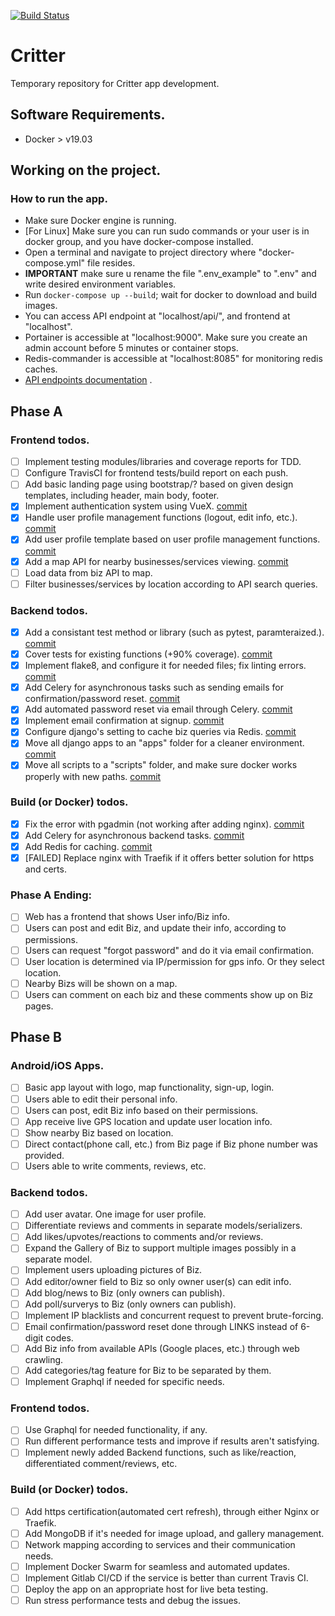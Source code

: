 [![Build Status](https://travis-ci.com/critter-co/critterco-dev.svg?branch=master)](https://travis-ci.com/critter-co/critterco-dev)
# Critter 
Temporary repository for Critter app development. 

## Software Requirements.
- Docker > v19.03

## Working on the project.

### How to run the app.
- Make sure Docker engine is running.
- [For Linux] Make sure you can run sudo commands or your user is in docker group, and you have docker-compose installed.
- Open a terminal and navigate to project directory where "docker-compose.yml" file resides.
- **IMPORTANT** make sure u rename the file ".env_example" to ".env" and write desired environment variables.
- Run ```docker-compose up --build```; wait for docker to download and build images.
- You can access API endpoint at "localhost/api/", and frontend at "localhost".
- Portainer is accessible at "localhost:9000". Make sure you create an admin account before 5 minutes or container stops.
- Redis-commander is accessible at "localhost:8085" for monitoring redis caches.
- [API endpoints documentation](https://documenter.getpostman.com/view/10900080/SzzdC1NW) .

## Phase A

### Frontend todos.
- [ ] Implement testing modules/libraries and coverage reports for TDD.
- [ ] Configure TravisCI for frontend tests/build report on each push.
- [ ] Add basic landing page using bootstrap/? based on given design templates, including header, main body, footer.
- [x] Implement authentication system using VueX. [commit](https://github.com/critter-co/critterco-dev/commit/851abc70cef889091e3d97b470d117b46325e145 "Job commit")
- [x] Handle user profile management functions (logout, edit info, etc.). [commit](https://github.com/critter-co/critterco-dev/commit/4a31a5a8e2886e42435fcdde4d18b5e24516910a "Job commit")
- [x] Add user profile template based on user profile management functions. [commit](https://github.com/critter-co/critterco-dev/commit/4a31a5a8e2886e42435fcdde4d18b5e24516910a "Job commit")
- [x] Add a map API for nearby businesses/services viewing. [commit](https://github.com/critter-co/critterco-dev/commit/ff86229a8bda2e076f05e76ebc36aed8c8267748 "Job commit")
- [ ] Load data from biz API to map.
- [ ] Filter businesses/services by location according to API search queries.

### Backend todos.
- [x] Add a consistant test method or library (such as pytest, paramteraized.). [commit](https://github.com/critter-co/critterco-dev/commit/4095c7526588ea001ab4677c7efde27e456970d8 "Job commit") 
- [x] Cover tests for existing functions (+90% coverage). [commit](https://github.com/critter-co/critterco-dev/commit/0ff5bd451da2900c910ae10f399be260a5721e29 "Job commit") 
- [x] Implement flake8, and configure it for needed files; fix linting errors. [commit](https://github.com/critter-co/critterco-dev/commit/5104dc88efedbc58d2c954445517cb1f6bfd8286 "Job commit")
- [x] Add Celery for asynchronous tasks such as sending emails for confirmation/password reset. [commit](https://github.com/critter-co/critterco-dev/commit/28cc5ec9ddfb3212d5d08e91436997f7fdafba9a "Job commit")
- [x] Add automated password reset via email through Celery. [commit](https://github.com/critter-co/critterco-dev/commit/508474206fe969df6520cacee683b13da408d385 "Job commit")
- [x] Implement email confirmation at signup. [commit](https://github.com/critter-co/critterco-dev/commit/644bbfe8d2ce11e951a98918a0f3c358eefc2d0d "Job commit")
- [x] Configure django's setting to cache biz queries via Redis. [commit](https://github.com/critter-co/critterco-dev/commit/5037049df12288ce1722da5c04a060c7ea2b1bcd "Job commit")
- [x] Move all django apps to an "apps" folder for a cleaner environment. [commit](https://github.com/critter-co/critterco-dev/commit/7abbb0bcf317acc4361c1ebc0650995ab6cbb490 "Job commit")
- [x] Move all scripts to a "scripts" folder, and make sure docker works properly with new paths. [commit](https://github.com/critter-co/critterco-dev/commit/dd1810a584648f84cf960cb0da3ba8a0702dd399 "Job commit") 

### Build (or Docker) todos.
- [x] Fix the error with pgadmin (not working after adding nginx). [commit](https://github.com/critter-co/critterco-dev/commit/10273f283e93219a3a35e04377fe535eb7b652be "Job commit")
- [x] Add Celery for asynchronous backend tasks. [commit](https://github.com/critter-co/critterco-dev/commit/28cc5ec9ddfb3212d5d08e91436997f7fdafba9a "Job commit")
- [x] Add Redis for caching. [commit](https://github.com/critter-co/critterco-dev/commit/96b7ae7bbb325af4a3b4e5b0c83ea477b8dabb51 "Job commit") 
- [x] [FAILED] Replace nginx with Traefik if it offers better solution for https and certs.

### Phase A Ending:
- [ ] Web has a frontend that shows User info/Biz info.
- [ ] Users can post and edit Biz, and update their info, according to permissions.
- [ ] Users can request "forgot password" and do it via email confirmation.
- [ ] User location is determined via IP/permission for gps info. Or they select location.
- [ ] Nearby Bizs will be shown on a map.
- [ ] Users can comment on each biz and these comments show up on Biz pages.

## Phase B

### Android/iOS Apps.
- [ ] Basic app layout with logo, map functionality, sign-up, login.
- [ ] Users able to edit their personal info.
- [ ] Users can post, edit Biz info based on their permissions.
- [ ] App receive live GPS location and update user location info.
- [ ] Show nearby Biz based on location.
- [ ] Direct contact(phone call, etc.) from Biz page if Biz phone number was provided.
- [ ] Users able to write comments, reviews, etc.

### Backend todos.
- [ ] Add user avatar. One image for user profile.
- [ ] Differentiate reviews and comments in separate models/serializers.
- [ ] Add likes/upvotes/reactions to comments and/or reviews.
- [ ] Expand the Gallery of Biz to support multiple images possibly in a separate model.
- [ ] Implement users uploading pictures of Biz.
- [ ] Add editor/owner field to Biz so only owner user(s) can edit info.
- [ ] Add blog/news to Biz (only owners can publish).
- [ ] Add poll/surverys to Biz (only owners can publish).
- [ ] Implement IP blacklists and concurrent request to prevent brute-forcing.
- [ ] Email confirmation/password reset done through LINKS instead of 6-digit codes.
- [ ] Add Biz info from available APIs (Google places, etc.) through web crawling.
- [ ] Add categories/tag feature for Biz to be separated by them.
- [ ] Implement Graphql if needed for specific needs.

### Frontend todos.
- [ ] Use Graphql for needed functionality, if any.
- [ ] Run different performance tests and improve if results aren't satisfying.
- [ ] Implement newly added Backend functions, such as like/reaction, differentiated comment/reviews, etc.

### Build (or Docker) todos.
- [ ] Add https certification(automated cert refresh), through either Nginx or Traefik.
- [ ] Add MongoDB if it's needed for image upload, and gallery management.
- [ ] Network mapping according to services and their communication needs.
- [ ] Implement Docker Swarm for seamless and automated updates.
- [ ] Implement Gitlab CI/CD if the service is better than current Travis CI.
- [ ] Deploy the app on an appropriate host for live beta testing.
- [ ] Run stress performance tests and debug the issues.
